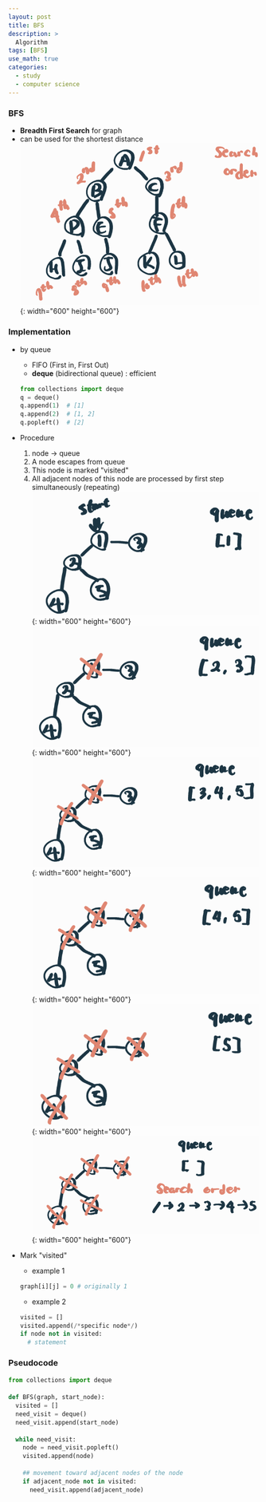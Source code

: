 ```yaml
---
layout: post
title: BFS
description: >
  Algorithm
tags: [BFS]
use_math: true
categories:
  - study
  - computer science
---
```

### BFS
* **Breadth First Search** for graph<br>
* can be used for the shortest distance<br>
![그림1](https://github.com/hyun-jin891/hyun-jin891.github.io/blob/master/assets/img/63.PNG?raw=true){: width="600" height="600"}

### Implementation
* by queue
  * FIFO (First in, First Out)
  * **deque** (bidirectional queue) : efficient
  ~~~python
  from collections import deque
  q = deque()
  q.append(1)  # [1]
  q.append(2)  # [1, 2]
  q.popleft()  # [2]
  ~~~
* Procedure
  1. node → queue
  2. A node escapes from queue
  3. This node is marked "visited"
  4. All adjacent nodes of this node are processed by first step simultaneously (repeating)<br>
  ![그림2](https://github.com/hyun-jin891/hyun-jin891.github.io/blob/master/assets/img/64.PNG?raw=true){: width="600" height="600"}
  ![그림3](https://github.com/hyun-jin891/hyun-jin891.github.io/blob/master/assets/img/65.PNG?raw=true){: width="600" height="600"}
  ![그림4](https://github.com/hyun-jin891/hyun-jin891.github.io/blob/master/assets/img/66.PNG?raw=true){: width="600" height="600"}
  ![그림5](https://github.com/hyun-jin891/hyun-jin891.github.io/blob/master/assets/img/67.PNG?raw=true){: width="600" height="600"}
  ![그림6](https://github.com/hyun-jin891/hyun-jin891.github.io/blob/master/assets/img/68.PNG?raw=true){: width="600" height="600"}
  ![그림7](https://github.com/hyun-jin891/hyun-jin891.github.io/blob/master/assets/img/69.PNG?raw=true){: width="600" height="600"}

* Mark "visited"
  * example 1<br>
  ~~~python
  graph[i][j] = 0 # originally 1
  ~~~

  * example 2<br>
  ~~~python
  visited = []
  visited.append(/*specific node*/)
  if node not in visited:
    # statement
  ~~~

### Pseudocode
~~~python
from collections import deque

def BFS(graph, start_node):
  visited = []
  need_visit = deque()
  need_visit.append(start_node)

  while need_visit:
    node = need_visit.popleft()
    visited.append(node)

    ## movement toward adjacent nodes of the node
    if adjacent_node not in visited:
      need_visit.append(adjacent_node)
~~~
